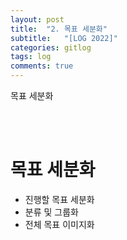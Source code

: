 ```yaml
---
layout: post
title:  "2. 목표 세분화"
subtitle:   "[LOG 2022]"
categories: gitlog
tags: log
comments: true
---
```


목표 세분화

<br><br>


# 목표 세분화

- 진행할 목표 세분화 
- 분류 및 그룹화
- 전체 목표 이미지화